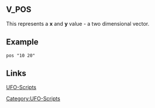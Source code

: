 ## V_POS

This represents a **x** and **y** value - a two dimensional vector.

## Example

    pos "10 20"

## Links

[UFO-Scripts](UFO-Scripts "wikilink")

[Category:UFO-Scripts](Category:UFO-Scripts "wikilink")